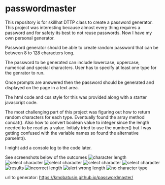 # passwordmaster
This repository is for skillhat DTTP class to create a password generator.
This project was interesting because almost every thing requires a password and for safety its best to not reuse passwords. Now I have my own personal generator.

Password generator should be able to create random password that can be between 8 to 128 characters long.

The password to be generated can include lowercase, uppercase, numerical and special characters. User has to specify at least one type for the genrator to run.

Once prompts are answered then the password should be generated and displayed on the page in a text area.

The html code and css style for this was provided along with a starter javascript code.

The most challenging part of this project was figuring out how to return random characters for each type. Eventually found the array method concat().
Also how to convert boolean value to integer since the length needed to be read as a value. Initialy tried to use the number() but I was getting confused with the variable names so found the alternative parseInt().

I might add a console log to the code later.

See screenshots below of the outcomes
![character length](assets/images/Screenshots/screenshot1.png)
![select character](assets/images/Screenshots/screenshot2.png)
![select character](assets/images/Screenshots/screenshot3.png)
![select character](assets/images/Screenshots/screenshot4.png)
![select character](assets/images/Screenshots/screenshot5.png)
![results](assets/images/Screenshots/screenshot6.png)
![incorrect length](assets/images/Screenshots/screenshot7.png)
![alert wrong length](assets/images/Screenshots/screenshot8.png)
![no character type](assets/images/Screenshots/screenshot9.png)


url to generator: https://kmobatusin.github.io/passwordmaster/

